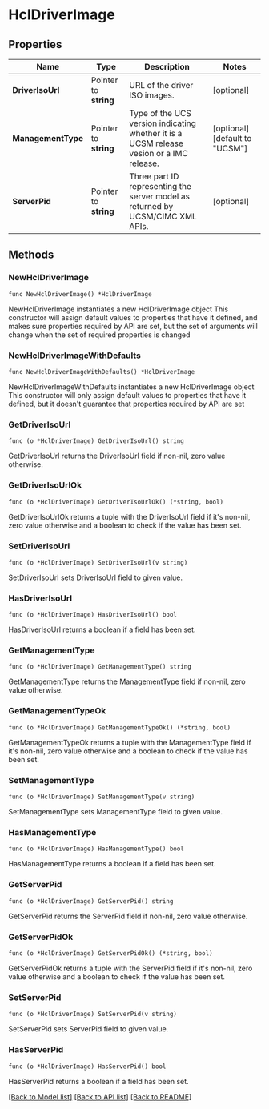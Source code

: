 # HclDriverImage

## Properties

Name | Type | Description | Notes
------------ | ------------- | ------------- | -------------
**DriverIsoUrl** | Pointer to **string** | URL of the driver ISO images. | [optional] 
**ManagementType** | Pointer to **string** | Type of the UCS version indicating whether it is a UCSM release vesion or a IMC release. | [optional] [default to "UCSM"]
**ServerPid** | Pointer to **string** | Three part ID representing the server model as returned by UCSM/CIMC XML APIs. | [optional] 

## Methods

### NewHclDriverImage

`func NewHclDriverImage() *HclDriverImage`

NewHclDriverImage instantiates a new HclDriverImage object
This constructor will assign default values to properties that have it defined,
and makes sure properties required by API are set, but the set of arguments
will change when the set of required properties is changed

### NewHclDriverImageWithDefaults

`func NewHclDriverImageWithDefaults() *HclDriverImage`

NewHclDriverImageWithDefaults instantiates a new HclDriverImage object
This constructor will only assign default values to properties that have it defined,
but it doesn't guarantee that properties required by API are set

### GetDriverIsoUrl

`func (o *HclDriverImage) GetDriverIsoUrl() string`

GetDriverIsoUrl returns the DriverIsoUrl field if non-nil, zero value otherwise.

### GetDriverIsoUrlOk

`func (o *HclDriverImage) GetDriverIsoUrlOk() (*string, bool)`

GetDriverIsoUrlOk returns a tuple with the DriverIsoUrl field if it's non-nil, zero value otherwise
and a boolean to check if the value has been set.

### SetDriverIsoUrl

`func (o *HclDriverImage) SetDriverIsoUrl(v string)`

SetDriverIsoUrl sets DriverIsoUrl field to given value.

### HasDriverIsoUrl

`func (o *HclDriverImage) HasDriverIsoUrl() bool`

HasDriverIsoUrl returns a boolean if a field has been set.

### GetManagementType

`func (o *HclDriverImage) GetManagementType() string`

GetManagementType returns the ManagementType field if non-nil, zero value otherwise.

### GetManagementTypeOk

`func (o *HclDriverImage) GetManagementTypeOk() (*string, bool)`

GetManagementTypeOk returns a tuple with the ManagementType field if it's non-nil, zero value otherwise
and a boolean to check if the value has been set.

### SetManagementType

`func (o *HclDriverImage) SetManagementType(v string)`

SetManagementType sets ManagementType field to given value.

### HasManagementType

`func (o *HclDriverImage) HasManagementType() bool`

HasManagementType returns a boolean if a field has been set.

### GetServerPid

`func (o *HclDriverImage) GetServerPid() string`

GetServerPid returns the ServerPid field if non-nil, zero value otherwise.

### GetServerPidOk

`func (o *HclDriverImage) GetServerPidOk() (*string, bool)`

GetServerPidOk returns a tuple with the ServerPid field if it's non-nil, zero value otherwise
and a boolean to check if the value has been set.

### SetServerPid

`func (o *HclDriverImage) SetServerPid(v string)`

SetServerPid sets ServerPid field to given value.

### HasServerPid

`func (o *HclDriverImage) HasServerPid() bool`

HasServerPid returns a boolean if a field has been set.


[[Back to Model list]](../README.md#documentation-for-models) [[Back to API list]](../README.md#documentation-for-api-endpoints) [[Back to README]](../README.md)



